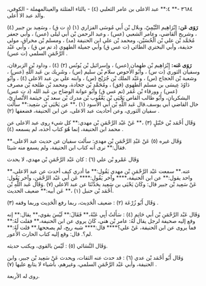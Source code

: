 ٣٦٨٤ -** ٤:** عبد الاعلى بن عامر الثعلبي (٤) - بالثاء المثلثة والعينالمهملة - الكوفي، والد عبد الا أعلى.

**رَوَى عَن:** إِبْرَاهِيم التَّيْمِيّ، وبلال بْن أَبي مُوسَى الفزاري (١) (د ت ق) ، وسَعِيد بن جبير (٤) ، وشريح القاضي، وعامر الشعبي (عس) ، وعبد الرحمن بْن أَبي ليلى (عس) ، وأبي جعفر مُحَمَّد بْن علي بْن الْحُسَيْن، ومحمد بْن علي ابن الحنيفة (مد) ، ومسلم بْن مخراق، مولى حذيفة، وأبي البختري الطائي (ت عس ق) وأبي جميلة الطهوي (د تم س ق) ، وأبي عَبْد الرَّحْمَنِ السلمي (ت عس) .

**رَوَى عَنه:** إِبْرَاهِيم بْن طهمان (عس) ، وإسرائيل بْن يُونُس (٢) (٤) ، وداود بْن الزبرقان، وسفيان الثوري (ت س) ، وأَبُو الأَحوص سلام بْن سليم (س) ، وشَرِيك بن عَبد اللَّهِ (عس) ، وشعبة بْن الحجاج (س) ، وعَبْد الملك بْن جُرَيْج (س) ، وابنه علي بن عبد الاعلى (٤) ، وأَبُو دَاوُدَ عِيسَى بن مسلم الطهوي (فق) ، ومُحَمَّد بْن جحادة، ومحمد بْن طلحة بْن مصرف (عس) ، وورقاء بْن عُمَر (تم عس ق) وأَبُو عوانة الوضاح بن عَبد الله (د ت عس) اليشكريان، وأَبُو طالب القاص يَحْيَى بْن يَعْقُوب بْن مدرك بْن سعد بْن خيثمة الأَنْصارِيّ، خال القاضي أبي يوسف.قال عَبد اللَّهِ بْن أَبي الأسود (١) ،** عن يَحْيَى بْن سَعِيد:** سألت سفيان الثوري، وعن أحاديث عبد الاعلى، عن ابن الحنيفة، فضعفها (٢) .

وَقَال أَحْمَد بْن حَنْبَلٍ (٣) ،** عَنْ عَبْد الرَّحْمَنِ بْن مهدي:** كل شيء روى عبد الاعلى عن محمد ابن الحنيفة، إنما هُوَ كتاب أخذه، لم يسمعه (٤) .

وَقَال غيره (٥) عَنْ عَبْدِ الرَّحْمَنِ بْن مهدي: سألت سفيان عن حديث عبد الاعلى،** فقال:** نرى أنه كتاب ابن الحنيفة، ولم يسمع منه شيئا.

وَقَال عَمْرو بْن علي (٦) : كان عَبْد الرَّحْمَنِ بْن مهدي، لا يحدث

عنه.** سمعت عَبْد الرَّحْمَنِ بْن مهدي يَقُول:** ما أدري كيف أحدث عن عبد الاعلى،** واحد يقول:** عن ابن الحنيفة،**** وآخر يَقُول:**** عَن أبي عَبْد الرَّحْمَنِ، وآخر يَقُول: عَنْ سَعِيد بْن جبير قال: وكَانَ يَحْيَى بن سَعِيد يحَدَّثَنَا عن عبد الاعلى (٧) .وَقَال عَبد اللَّهِ بْن أَحْمَد بْن حنبل (١) ،** عَن أبيه:** ضعيف الحديث.

وَقَال أَبُو زُرْعَة (٢) : ضعيف الْحَدِيث، ربما رفع الْحَدِيث وربما وقفه (٣) .

وَقَال عَبْد الرَّحْمَنِ بْن أَبي حَاتِم (٤) : سَأَلتُ أَبِي عَنْهُ،** فَقَالَ:** لَيْسَ بقوي،** يقال:** إنه وقع إليه صحيفة لرجل يقال لَهُ: عامر بْن هني، كَانَ يروي عن ابن الحنيفة،** فقلت لَهُ:** فما يروى عن ابن الحنيفة، عَنْ علي؟**** قال:**** شبه ريح، لم يصححها.** قلت لَهُ:** لم؟. قال: وقع إليه كتاب الحارث الأَعور.

وَقَال النَّسَائي (٥) : لَيْسَ بالقوي، ويكتب حديثه.

وَقَال أَبُو أَحْمَد بْن عدي (٦) : قد حدث عنه الثقات، ويحدث عَنْ سَعِيد بْن جبير، وابن الحنيفة، وأبي عَبْد الرَّحْمَنِ السلمي، وغيرهم، بأشياء لا يتابع عليها (٧) .

روى له الأربعة.